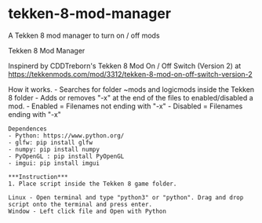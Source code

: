 # tekken-8-mod-manager
A Tekken 8 mod manager to turn on / off mods 

Tekken 8 Mod Manager

Inspinerd by CDDTreborn's Tekken 8 Mod On / Off Switch (Version 2) at https://tekkenmods.com/mod/3312/tekken-8-mod-on-off-switch-version-2


How it works.
    - Searches for folder ~mods and logicmods inside the Tekken 8 folder
    - Adds or removes "-x" at the end of the files to enabled/disabled a mod.
    - Enabled = Filenames not ending with "-x"
    - Disabled = Filenames ending with "-x"

    Dependences
    - Python: https://www.python.org/
    - glfw: pip install glfw
    - numpy: pip install numpy
    - PyOpenGL : pip install PyOpenGL
    - imgui: pip install imgui

    ***Instruction***
    1. Place script inside the Tekken 8 game folder.

    Linux - Open terminal and type "python3" or "python". Drag and drop script onto the terminal and press enter.
    Window - Left click file and Open with Python



